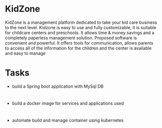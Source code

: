 # KidZone
KidZone is a management platform dedicated to take your kid care business to the next level.
Kidzone is easy to use and fully customizable, it is suitable for childcare centers and preschools.
It allows time & money savings and a completely paperless management solution. Proposed
software is convenient and powerful. It offers tools for communication, allows parents to
access all of the information for the children and the center is available and easy to manage

# Tasks 

- build a Spring boot application with MySql DB

# 

- build a docker image for services and applications used

# 

- automate build and manage container using kubernetes
